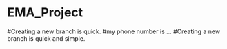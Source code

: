 # EMA_Project
#Creating a new branch is quick.
#my phone number is ...
#Creating a new branch is quick and simple.